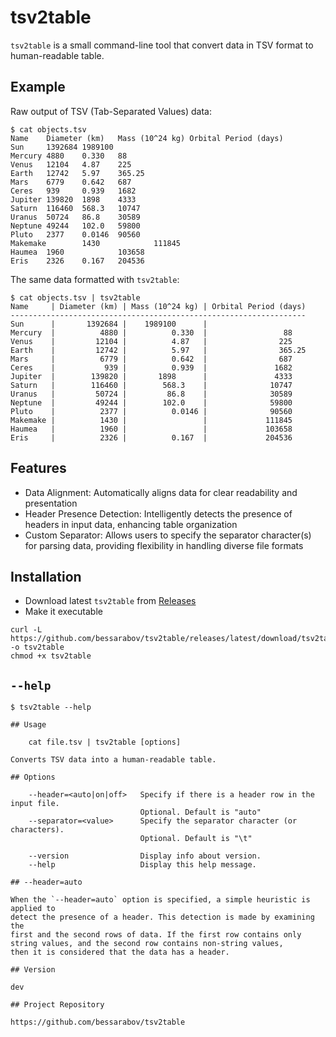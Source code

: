 # tsv2table

`tsv2table` is a small command-line tool that convert data in TSV format to human-readable table.

## Example

Raw output of TSV (Tab-Separated Values) data:

```
$ cat objects.tsv
Name    Diameter (km)   Mass (10^24 kg) Orbital Period (days)
Sun     1392684 1989100
Mercury 4880    0.330   88
Venus   12104   4.87    225
Earth   12742   5.97    365.25
Mars    6779    0.642   687
Ceres   939     0.939   1682
Jupiter 139820  1898    4333
Saturn  116460  568.3   10747
Uranus  50724   86.8    30589
Neptune 49244   102.0   59800
Pluto   2377    0.0146  90560
Makemake        1430            111845
Haumea  1960            103658
Eris    2326    0.167   204536
```

The same data formatted with `tsv2table`:

```
$ cat objects.tsv | tsv2table
Name     | Diameter (km) | Mass (10^24 kg) | Orbital Period (days)
------------------------------------------------------------------
Sun      |       1392684 |    1989100      |
Mercury  |          4880 |          0.330  |                 88
Venus    |         12104 |          4.87   |                225
Earth    |         12742 |          5.97   |                365.25
Mars     |          6779 |          0.642  |                687
Ceres    |           939 |          0.939  |               1682
Jupiter  |        139820 |       1898      |               4333
Saturn   |        116460 |        568.3    |              10747
Uranus   |         50724 |         86.8    |              30589
Neptune  |         49244 |        102.0    |              59800
Pluto    |          2377 |          0.0146 |              90560
Makemake |          1430 |                 |             111845
Haumea   |          1960 |                 |             103658
Eris     |          2326 |          0.167  |             204536
```

## Features

 * Data Alignment: Automatically aligns data for clear readability and presentation
 * Header Presence Detection: Intelligently detects the presence of headers in input data, enhancing table organization
 * Custom Separator: Allows users to specify the separator character(s) for parsing data, providing flexibility in handling diverse file formats

## Installation

 * Download latest `tsv2table` from [Releases](https://github.com/bessarabov/tsv2table/releases)
 * Make it executable

```
curl -L https://github.com/bessarabov/tsv2table/releases/latest/download/tsv2table -o tsv2table
chmod +x tsv2table
```

## `--help`

```
$ tsv2table --help

## Usage

    cat file.tsv | tsv2table [options]

Converts TSV data into a human-readable table.

## Options

    --header=<auto|on|off>   Specify if there is a header row in the input file.
                             Optional. Default is "auto"
    --separator=<value>      Specify the separator character (or characters).
                             Optional. Default is "\t"

    --version                Display info about version.
    --help                   Display this help message.

## --header=auto

When the `--header=auto` option is specified, a simple heuristic is applied to
detect the presence of a header. This detection is made by examining the
first and the second rows of data. If the first row contains only
string values, and the second row contains non-string values,
then it is considered that the data has a header.

## Version

dev

## Project Repository

https://github.com/bessarabov/tsv2table

```
